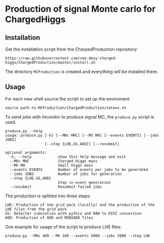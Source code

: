 # Production of signal Monte carlo for ChargedHiggs

## Installation
Get the installation script from the CharpedProduction repository:

`https://raw.githubusercontent.com/cms-desy-charged-higgs/ChargedProduction/master/install.sh`

The directory `MCProduction` is created and everything will be installed there.

## Usage

For each new shell source the script to set up the enviroment:

`source path-to-MCProduction/ChargedProduction/setenv.sh`

To send jobs with htcondor to produce signal MC, the `produce.py`  script is used. 
```
produce.py --help
usage: produce.py [-h] [--MHc MHC] [--Mh MH] [--events EVENTS] [--jobs JOBS]
                  [--step {LHE,GS,AOD}] [--resubmit]

optional arguments:
  -h, --help            show this help message and exit
  --MHc MHC             Charged Higgs mass
  --Mh MH               Small Higgs mass
  --events EVENTS       Number of events per jobs to be generated
  --jobs JOBS           Number of jobs for generation
  --step {LHE,GS,AOD}
                        Step in event generation
  --resubmit            Resubmit failed jobs
```

The production is splitted into three steps:

```
LHE: Production of one grid pack (locally) and the production of the LHE files from the grid pack
GS: Detector simulation with pythia and RAW to DIGI conversion
AOD: Production of AOD and MINIAOD files
```

One example for usage of the script to produce LHE files:

`produce.py --MHc 400 --Mh 100 --events 5000 --jobs 2000 --step LHE`

